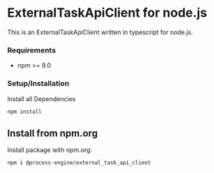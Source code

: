 # ExternalTaskApiClient for node.js

This is an ExternalTaskApiClient written in typescript for node.js.

### Requirements

- npm >= 9.0

### Setup/Installation

Install all Dependencies

```bash
npm install
```

## Install from npm.org

Install package with npm.org:

```bash
npm i @process-engine/external_task_api_client
```
